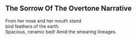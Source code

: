 The Sorrow Of The Overtone Narrative
------------------------------------
From her nose and her mouth stand  
bird feathers of the earth.  
Spacious, ceramic bed! Amid the smearing lineages.  
